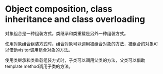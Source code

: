 # Object composition, class inheritance and class overloading

对象组合是一种组装方式，类继承和类重载是另外一种组装方式。

使用对象组合组装方式时，组合对象可以调用被组合对象的方法，被组合的对象可以借助visitor调用组合对象的方法。

使用类继承和类重载组装方式时，子类可以调用父类的方法，父类可以借助template method调用子类的方法。
